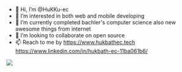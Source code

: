 

- 👋 Hi, I’m @HuKKu-ec
- 👀 I’m interested in both web and mobile developing
- 🌱 I’m currently completed bachler's computer science also new awesome things from internet
- 💞️ I’m looking to collaborate on open source
- 📫 Reach to me by 
https://www.hukbathec.tech          
https://www.linkedin.com/in/hukbath-ec-11ba061b6/ 

<!---
HuKKu-ec/HuKKu-ec is a ✨ special ✨ repository because its `README.md` (this file) appears on your GitHub profile.
You can click the Preview link to take a look at your changes.
--->
![](https://komarev.com/ghpvc/?username=HuKKu-ec&color=brightgreen&style=for-the-badge)
